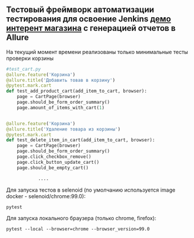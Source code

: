 



## Тестовый фреймворк автоматизации тестирования для освоение Jenkins [демо интерент магазина](http://demowebshop.tricentis.com/) с генерацией отчетов в Allure

На текущий момент времени реализованы только минимальные тесты проверки корзины 

```python
#test_cart.py
@allure.feature('Корзина')
@allure.title('Добавить товав в корзину')
@pytest.mark.cart
def test_add_product_cart(add_item_to_cart, browser):
    page = CartPage(browser)
    page.should_be_form_order_summary()
    page.amount_of_items_with_cart(1)


@allure.feature('Корзина')
@allure.title('Удаление товара из корзины')
@pytest.mark.cart
def test_delete_item_in_cart(add_item_to_cart, browser):
    page = CartPage(browser)
    page.should_be_form_order_summary()
    page.click_checkbox_remove()
    page.click_button_update_cart()
    page.should_be_empty_cart()

            ....
```
Для запуска тестов в selenoid (по умолчанию используется image docker - selenoid/chrome:99.0):
```shell
pytest 
```

Для запуска локального браузера (только chrome, firefox):
``` shell
pytest --local --browser=chrome --browser_version=99.0
```
